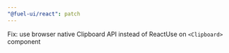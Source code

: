 ```yaml
---
"@fuel-ui/react": patch
---
```


Fix: use browser native Clipboard API instead of ReactUse on `<Clipboard>` component
